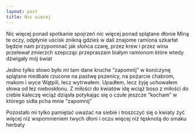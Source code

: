 ```yaml
---
layout: post
title: Nic więcej
---
```


Nic więcej ponad spotkanie spojrzeń
nic więcej ponad splątane dłonie
Miną te oczy, odpłynie uścisk
znikną gdzieś w dali znajome ramiona
szkarłat będzie nam przypominać
jak słońca czarę, przez krew i przez wina
przelewał zmierzch
szepcząc przepraszam białym ramionom
które wtedy dźwigały mój świat

Jedno tylko słowo było mi tam dane
kruche “zapomnij” w koniczynę splątane
niedbale rzucone na pastwę pszenicy,
na pożarcie chabrom, makom i wyce
Wątpili, lecz wytrwałem. Upadłem, lecz żyję
uchowałem słowa od łez nieboskłonu.
Z miłości do kwiatów idę wciąż boso
z miłości do ciebie kaleczę wciąż dziąsła
potykając się o czułe jeszcze “kocham”
w którego sidła pcha mnie “zapomnij”

Pozostało mi tylko pamiętać
uważać na siebie i troszczyć się o kwiaty
żyć więcej niż wspomnieniem twych dłoni i oczu
więcej niż tęsknotą do smaku herbaty
